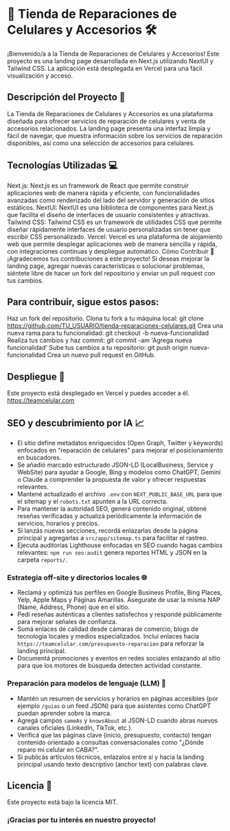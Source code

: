 # 📱 Tienda de Reparaciones de Celulares y Accesorios 🛠️
¡Bienvenido/a a la Tienda de Reparaciones de Celulares y Accesorios! Este proyecto es una landing page desarrollada en Next.js utilizando NextUI y Tailwind CSS. La aplicación está desplegada en Vercel para una fácil visualización y acceso.

## Descripción del Proyecto 🚀
La Tienda de Reparaciones de Celulares y Accesorios es una plataforma diseñada para ofrecer servicios de reparación de celulares y venta de accesorios relacionados. La landing page presenta una interfaz limpia y fácil de navegar, que muestra información sobre los servicios de reparación disponibles, así como una selección de accesorios para celulares.

## Tecnologías Utilizadas 💻
Next.js: Next.js es un framework de React que permite construir aplicaciones web de manera rápida y eficiente, con funcionalidades avanzadas como renderizado del lado del servidor y generación de sitios estáticos.
NextUI: NextUI es una biblioteca de componentes para Next.js que facilita el diseño de interfaces de usuario consistentes y atractivas.
Tailwind CSS: Tailwind CSS es un framework de utilidades CSS que permite diseñar rápidamente interfaces de usuario personalizadas sin tener que escribir CSS personalizado.
Vercel: Vercel es una plataforma de alojamiento web que permite desplegar aplicaciones web de manera sencilla y rápida, con integraciones continuas y despliegue automático.
Cómo Contribuir 🤝
¡Agradecemos tus contribuciones a este proyecto! Si deseas mejorar la landing page, agregar nuevas características o solucionar problemas, siéntete libre de hacer un fork del repositorio y enviar un pull request con tus cambios.

## Para contribuir, sigue estos pasos:

Haz un fork del repositorio.
Clona tu fork a tu máquina local: git clone https://github.com/TU_USUARIO/tienda-reparaciones-celulares.git
Crea una nueva rama para tu funcionalidad: git checkout -b nueva-funcionalidad
Realiza tus cambios y haz commit: git commit -am 'Agrega nueva funcionalidad'
Sube tus cambios a tu repositorio: git push origin nueva-funcionalidad
Crea un nuevo pull request en GitHub.

## Despliegue 🚀
Este proyecto está desplegado en Vercel y puedes acceder a él.  https://teamcelular.com 

## SEO y descubrimiento por IA 📈
- El sitio define metadatos enriquecidos (Open Graph, Twitter y keywords) enfocados en "reparación de celulares" para mejorar el posicionamiento en buscadores.
- Se añadió marcado estructurado JSON-LD (LocalBusiness, Service y WebSite) para ayudar a Google, Bing y modelos como ChatGPT, Gemini o Claude a comprender la propuesta de valor y ofrecer respuestas relevantes.
- Mantené actualizado el archivo `.env` con `NEXT_PUBLIC_BASE_URL` para que el sitemap y el `robots.txt` apunten a la URL correcta.
- Para mantener la autoridad SEO, generá contenido original, obtené reseñas verificadas y actualizá periódicamente la información de servicios, horarios y precios.
- Si lanzás nuevas secciones, recordá enlazarlas desde la página principal y agregarlas a `src/app/sitemap.ts` para facilitar el rastreo.
- Ejecuta auditorías Lighthouse enfocadas en SEO cuando hagas cambios relevantes: `npm run seo:audit` genera reportes HTML y JSON en la carpeta `reports/`.

### Estrategia off-site y directorios locales 🌐
- Reclamá y optimizá tus perfiles en Google Business Profile, Bing Places, Yelp, Apple Maps y Páginas Amarillas. Asegurate de usar la misma NAP (Name, Address, Phone) que en el sitio.
- Pedí reseñas auténticas a clientes satisfechos y respondé públicamente para mejorar señales de confianza.
- Sumá enlaces de calidad desde cámaras de comercio, blogs de tecnología locales y medios especializados. Incluí enlaces hacia `https://teamcelular.com/presupuesto-reparacion` para reforzar la landing principal.
- Documentá promociones y eventos en redes sociales enlazando al sitio para que los motores de búsqueda detecten actividad constante.

### Preparación para modelos de lenguaje (LLM) 🤖
- Mantén un resumen de servicios y horarios en páginas accesibles (por ejemplo `/guias` o un feed JSON) para que asistentes como ChatGPT puedan aprender sobre la marca.
- Agregá campos `sameAs` y `knowsAbout` al JSON-LD cuando abras nuevos canales oficiales (LinkedIn, TikTok, etc.).
- Verificá que las páginas clave (inicio, presupuesto, contacto) tengan contenido orientado a consultas conversacionales como "¿Dónde reparo mi celular en CABA?".
- Si publicás artículos técnicos, enlazalos entre sí y hacia la landing principal usando texto descriptivo (anchor text) con palabras clave.

## Licencia 📝
Este proyecto está bajo la licencia MIT.

### ¡Gracias por tu interés en nuestro proyecto!
